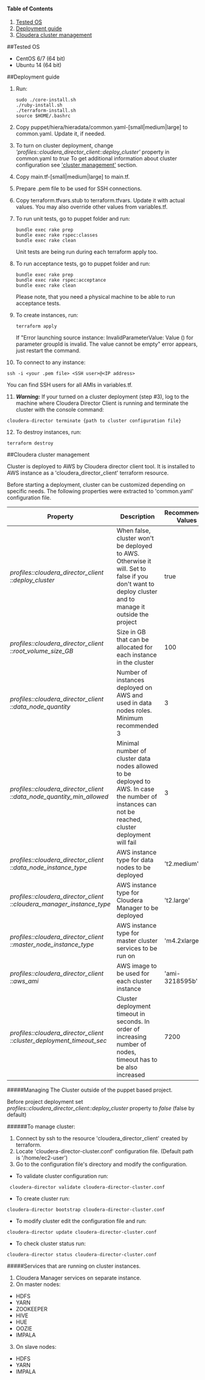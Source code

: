 #### Table of Contents
1. [Tested OS](#tested-os)
2. [Deployment guide](#deployment-guide)   
3. [Cloudera cluster management](#cloudera-cluster-management)

##Tested OS
- CentOS 6/7 (64 bit)
- Ubuntu 14 (64 bit)

##Deployment guide
1. Run:

   ```
   sudo ./core-install.sh
   ./ruby-install.sh
   ./terraform-install.sh
   source $HOME/.bashrc
   ```

2. Copy puppet/hiera/hieradata/common.yaml-[small|medium|large] to common.yaml.
   Update it, if needed.
   
3. To turn on cluster deployment, change *'profiles::cloudera_director_client::deploy_cluster'* property in common.yaml to *true*
   To get additional information about cluster configuration see ['cluster management'](#cloudera-cluster-management) section.

4. Copy main.tf-[small|medium|large] to main.tf.

5. Prepare .pem file to be used for SSH connections.

6. Copy terraform.tfvars.stub to terraform.tfvars.  Update it with actual values.  You may also override other values from variables.tf.

7. To run unit tests, go to puppet folder and run:

   ```
   bundle exec rake prep
   bundle exec rake rspec:classes
   bundle exec rake clean
   ```

   Unit tests are being run during each terraform apply too.

8. To run acceptance tests, go to puppet folder and run:

   ```
   bundle exec rake prep
   bundle exec rake rspec:acceptance
   bundle exec rake clean
   ```

   Please note, that you need a physical machine to be able to run acceptance
   tests.

9. To create instances, run:

   ```
   terraform apply
   ```

   If "Error launching source instance: InvalidParameterValue: Value () for
   parameter groupId is invalid. The value cannot be empty" error appears,
   just restart the command.

10. To connect to any instance:

   ```
   ssh -i <your .pem file> <SSH user>@<IP address>
   ```

   You can find SSH users for all AMIs in variables.tf.

11. ***Warning:*** If your turned on a cluster deployment (step #3), log to the machine where Cloudera Director Client is running and terminate the cluster with the console command:

   ```
   cloudera-director terminate {path to cluster configuration file}
   ```

12. To destroy instances, run:
     
   ```
   terraform destroy
   ```

##Cloudera cluster management

Cluster is deployed to AWS by Cloudera director client tool. It is installed to AWS instance as a 'cloudera_director_client' terraform resource.


Before starting a deployment, cluster can be customized depending on specific needs.
The following properties were extracted to 'common.yaml' configuration file.

Property | Description | Recommended Values
---|---|---
*profiles::cloudera_director_client ::deploy_cluster* | When false, cluster won't be deployed to AWS. Otherwise it will. Set to false if you don't want to deploy cluster and to manage it outside the project | true
*profiles::cloudera_director_client ::root_volume_size_GB* | Size in GB that can be allocated for each instance in the cluster | 100
*profiles::cloudera_director_client ::data_node_quantity* | Number of instances deployed on AWS and used in data nodes roles. Minimum recommended 3 | 3 
*profiles::cloudera_director_client ::data_node_quantity_min_allowed* | Minimal number of cluster data nodes allowed to be deployed to AWS. In case the number of instances can not be reached, cluster deployment will fail | 3
*profiles::cloudera_director_client ::data_node_instance_type* | AWS instance type for data nodes to be deployed  | 't2.medium'
*profiles::cloudera_director_client ::cloudera_manager_instance_type* | AWS instance type for Cloudera Manager to be deployed | 't2.large'
*profiles::cloudera_director_client ::master_node_instance_type* | AWS instance type for master cluster services to be run on | 'm4.2xlarge'
*profiles::cloudera_director_client ::aws_ami* | AWS image to be used for each cluster instance | 'ami-3218595b'
*profiles::cloudera_director_client ::cluster_deployment_timeout_sec* | Cluster deployment timeout in seconds. In order of increasing number of nodes, timeout has to be also increased | 7200


#####Managing The Cluster outside of the puppet based project.

Before project deployment set *profiles::cloudera_director_client::deploy_cluster* property to *false*  (false by default)

######To manage cluster:
1. Connect by ssh to the resource 'cloudera_director_client' created by terraform. 
2. Locate 'cloudera-director-cluster.conf' configuration file. (Default path is '/home/ec2-user')
3. Go to the configuration file's directory and modify the configuration.

- To validate cluster configuration run:
 ```
  cloudera-director validate cloudera-director-cluster.conf
 ```

- To create cluster run:
 ```
 cloudera-director bootstrap cloudera-director-cluster.conf
 ```

- To modify cluster edit the configuration file and run:
 ```
 cloudera-director update cloudera-director-cluster.conf
 ```

- To check cluster status run:
 ```
 cloudera-director status cloudera-director-cluster.conf
 ```

#####Services that are running on cluster instances.

1. Cloudera Manager services on separate instance.
2. On master nodes:
 - HDFS 
 - YARN
 - ZOOKEEPER
 - HIVE
 - HUE
 - OOZIE
 - IMPALA
3. On slave nodes:
 - HDFS 
 - YARN
 - IMPALA